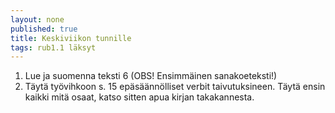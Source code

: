 ```yaml
---
layout: none
published: true
title: Keskiviikon tunnille
tags: rub1.1 läksyt
---
```

1. Lue ja suomenna teksti 6 (OBS! Ensimmäinen sanakoeteksti!)
2. Täytä työvihkoon s. 15 epäsäännölliset verbit taivutuksineen. Täytä ensin kaikki mitä osaat, katso sitten apua kirjan takakannesta.